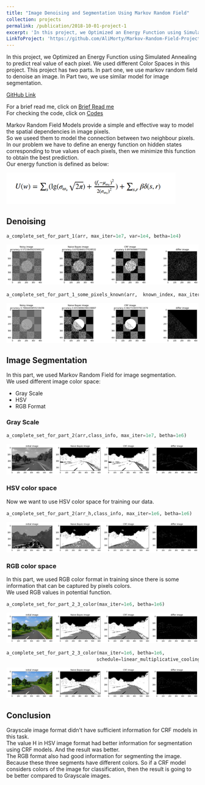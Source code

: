 ```yaml
---
title: "Image Denoising and Segmentation Using Markov Random Field"
collection: projects
permalink: /publication/2018-10-01-project-1
excerpt: 'In this project, we Optimized an Energy Function using Simulated Annealing to predict real value of each pixel. We used different Color Spaces in this project.'
LinkToProject: 'https://github.com/AliMorty/Markov-Random-Field-Project'
---
```

In this project, we Optimized an Energy Function using Simulated Annealing to predict real value of each pixel. We used different Color Spaces in this project. 
This project has two parts. In part one, we use markov random field to denoise an image. In Part two, we use similar model for image segmentation.

[GitHub Link](https://github.com/AliMorty/Markov-Random-Field-Project)

For a brief read me, click on [Brief Read me](README/README.md) <br>
For checking the code, click on [Codes](Codes/README.md)



Markov Random Field Models provide a simple and effective way to model the spatial dependencies in image pixels. <br>
So we useed them to model the connection between two neighbour pixels. <br>
In our problem we have to define an energy function on hidden states corresponding to true values of each pixels, then we minimize this function to obtain the best prediction. <br>
Our energy function is defined as below: <br>
 
![formula](https://github.com/AliMorty/AliMorty.github.io/blob/master/images/formula.bmp)



## Denoising


```python
a_complete_set_for_part_1(arr, max_iter=1e7, var=1e4, betha=1e4)
```


![png](https://github.com/AliMorty/AliMorty.github.io/blob/master/images/output_4_0.png)



```python
a_complete_set_for_part_1_some_pixels_known(arr,  known_index, max_iter=1e6, var=1e4, betha=bta)
```





![png](https://github.com/AliMorty/AliMorty.github.io/blob/master/images/output_5_1.png)


## Image Segmentation
In this part, we used Markov Random Field for image segmentation.
<br>
We used different image color space:
- Gray Scale
- HSV
- RGB Format


### Gray Scale


```python
a_complete_set_for_part_2(arr,class_info, max_iter=1e7, betha=1e6)
```


![png](https://github.com/AliMorty/AliMorty.github.io/blob/master/images/output_8_0.png)


### HSV color space

Now we want to use HSV color space for training our data.


```python
a_complete_set_for_part_2(arr_h,class_info, max_iter=1e6, betha=1e6)
```


![png](https://github.com/AliMorty/AliMorty.github.io/blob/master/images/output_11_0.png)


### RGB color space
In this part, we used RGB color format in training since there is some information that can be captured by pixels colors.<br> 
We used RGB values in potential function.


```python
a_complete_set_for_part_2_3_color(max_iter=1e6, betha=1e6)
```


![png](https://github.com/AliMorty/AliMorty.github.io/blob/master/images/output_13_0.png)



```python
a_complete_set_for_part_2_3_color(max_iter=1e6, betha=1e6,
                                 schedule=linear_multiplicative_cooling_schedule, temprature_function_constant=0.5)
```


![png](https://github.com/AliMorty/AliMorty.github.io/blob/master/images/output_14_0.png)


## Conclusion
Grayscale image format didn't have sufficient information for CRF models in this task.<br>
The value H in HSV image format had better information for segmentation using CRF models. And the result was better. <br>
The RGB format also had good information for segmenting the image. Because these three segments have different colors. So if a CRF model considers colors of the image for classification, then the result is going to be better compared to Grayscale images.
